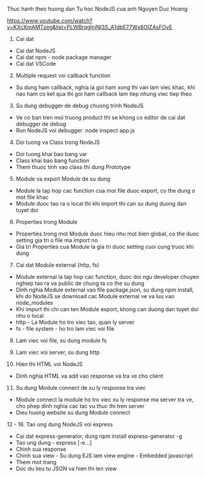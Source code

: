Thuc hanh theo huong dan Tu hoc NodeJS cua anh Nguyen Duc Hoang

https://www.youtube.com/watch?v=KXcXmAMTzeg&list=PLWBrqglnjNl3S_A1dbE77Wx8OlZAsFOvE

1. Cai dat
- Cai dat NodeJS
- Cai dat npm - node package manager
- Cai dat VSCode

2. Multiple request voi callback function
- Su dung ham callback, nghia la goi ham xong thi van lam viec khac, khi nao ham co ket qua thi goi ham callback lam tiep nhung viec tiep theo

3. Su dung debugger de debug chuong trinh NodeJS
- Ve co ban tren moi truong product thi se khong co editor de cai dat debugger de debug
- Run NodeJS voi debugger: node inspect app.js

4. Doi tuong va Class trong NodeJS
- Doi tuong khai bao bang var
- Class khai bao bang function
- Them thuoc tinh vao class thi dung Prototype

5. Module va export Module de su dung
- Module la tap hop cac function cua mot file duoc export, co the dung o mot file khac
- Module duoc tao ra o local thi khi import thi can su dung duong dan tuyet doi

6. Properties trong Module
- Properties trong mot Module duoc hieu nhu mot bien global, co the duoc setting gia tri o file ma import no
- Gia tri Properties cua Module la gia tri duoc setting cuoi cung truoc khi dung

7. Cai dat Module external (http, fs)
- Module external la tap hop cac function, duoc doi ngu developer chuyen nghiep tao ra va public de chung ta co the su dung
- Dinh nghia Module external vao file package.json, su dung npm install, khi do NodeJS se download cac Module external ve va luu vao node_modules
- Khi import thi chi can ten Module export, khong can duong dan tuyet doi nhu o local
- http - La Module ho tro viec tao, quan ly server
- fs - file system - ho tro lam viec voi file

8. Lam viec voi file, su dung module fs
9. Lam viec voi server, su dung http

10. Hien thi HTML voi NodeJS
- Dinh nghia HTML va add vao response va tra ve cho client

11. Su dung Module connect de xu ly response tra viec
- Module connect la module ho tro viec xu ly response ma server tra ve, cho phep dinh nghia cac tac vu thuc thi tren server
- Dieu huong website su dung Module connect

12 - 16. Tao ung dung NodeJS voi express
- Cai dat express-generator, dung npm install express-generator -g
- Tao ung dung - express [-e...]
- Chinh sua response
- Chinh sua view - Su dung EJS lam view engine - Embedded javascript
- Them mot trang
- Doc du lieu tu JSON va hien thi len view
